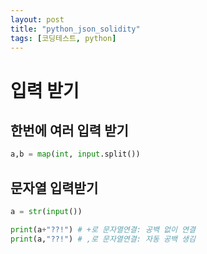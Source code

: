 ```yaml
---
layout: post
title: "python_json_solidity"
tags: [코딩테스트, python]
---
```


# 입력 받기

## 한번에 여러 입력 받기

````python
a,b = map(int, input.split())
````

## 문자열 입력받기

````python
a = str(input())

print(a+"??!") # +로 문자열연결: 공백 없이 연결
print(a,"??!") # ,로 문자열연결: 자동 공백 생김
````

